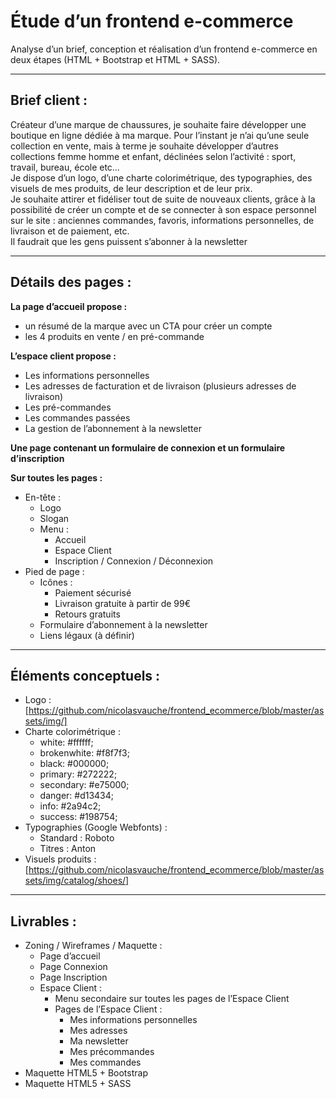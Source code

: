 # Étude d’un frontend e-commerce  
Analyse d’un brief, conception et réalisation d’un frontend e-commerce en deux étapes (HTML + Bootstrap et HTML + SASS).  

---

## Brief client :  
Créateur d’une marque de chaussures, je souhaite faire développer une boutique en ligne dédiée à ma marque. Pour l’instant je n’ai qu’une seule collection en vente, mais à terme je souhaite développer d’autres collections femme homme et enfant, déclinées selon l’activité : sport, travail, bureau, école etc…  
Je dispose d’un logo, d’une charte colorimétrique, des typographies, des visuels de mes produits, de leur description et de leur prix.  
Je souhaite attirer et fidéliser tout de suite de nouveaux clients, grâce à la possibilité de créer un compte et de se connecter à son espace personnel sur le site : anciennes commandes, favoris, informations personnelles, de livraison et de paiement, etc.  
Il faudrait que les gens puissent s’abonner à la newsletter  

---

## Détails des pages :  
**La page d’accueil propose :**  
* un résumé de la marque avec un CTA pour créer un compte
* les 4 produits en vente / en pré-commande

**L’espace client propose :**  
* Les informations personnelles
* Les adresses de facturation et de livraison (plusieurs adresses de livraison)
* Les pré-commandes
* Les commandes passées
* La gestion de l’abonnement à la newsletter

**Une page contenant un formulaire de connexion et un formulaire d’inscription**  

**Sur toutes les pages :**  
* En-tête :
    * Logo
    * Slogan
    * Menu :
        * Accueil
        * Espace Client
        * Inscription / Connexion / Déconnexion
* Pied de page :
    * Icônes :
        * Paiement sécurisé
        * Livraison gratuite à partir de 99€
        * Retours gratuits
    * Formulaire d’abonnement à la newsletter
    * Liens légaux (à définir)

---

## Éléments conceptuels :  
* Logo : [https://github.com/nicolasvauche/frontend_ecommerce/blob/master/assets/img/]
* Charte colorimétrique :
    * white: #ffffff;
    * brokenwhite: #f8f7f3;
    * black: #000000;
    * primary: #272222;
    * secondary: #e75000;
    * danger: #d13434;
    * info: #2a94c2;
    * success: #198754;
* Typographies (Google Webfonts) :
    * Standard : Roboto
    * Titres : Anton
* Visuels produits : [https://github.com/nicolasvauche/frontend_ecommerce/blob/master/assets/img/catalog/shoes/]

---

## Livrables :  
* Zoning / Wireframes / Maquette :
    * Page d’accueil
    * Page Connexion
    * Page Inscription
    * Espace Client :
        * Menu secondaire sur toutes les pages de l’Espace Client
        * Pages de l’Espace Client :
            * Mes informations personnelles
            * Mes adresses
            * Ma newsletter
            * Mes précommandes
            * Mes commandes
* Maquette HTML5 + Bootstrap
* Maquette HTML5 + SASS
